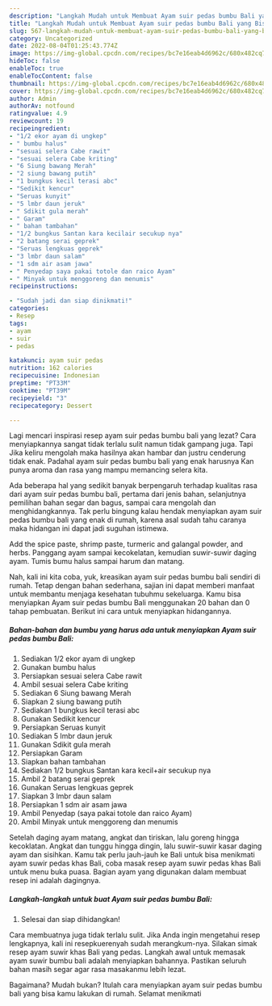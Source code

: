 ```yaml
---
description: "Langkah Mudah untuk Membuat Ayam suir pedas bumbu Bali yang Bisa Manjain Lidah, Buat Buka Puasa Lezat"
title: "Langkah Mudah untuk Membuat Ayam suir pedas bumbu Bali yang Bisa Manjain Lidah, Buat Buka Puasa Lezat"
slug: 567-langkah-mudah-untuk-membuat-ayam-suir-pedas-bumbu-bali-yang-bisa-manjain-lidah-buat-buka-puasa-lezat
category: Uncategorized
date: 2022-08-04T01:25:43.774Z
image: https://img-global.cpcdn.com/recipes/bc7e16eab4d6962c/680x482cq70/ayam-suir-pedas-bumbu-bali-foto-resep-utama.jpg
hideToc: false
enableToc: true
enableTocContent: false
thumbnail: https://img-global.cpcdn.com/recipes/bc7e16eab4d6962c/680x482cq70/ayam-suir-pedas-bumbu-bali-foto-resep-utama.jpg
cover: https://img-global.cpcdn.com/recipes/bc7e16eab4d6962c/680x482cq70/ayam-suir-pedas-bumbu-bali-foto-resep-utama.jpg
author: Admin
authorAv: notfound
ratingvalue: 4.9
reviewcount: 19
recipeingredient:
- "1/2 ekor ayam di ungkep"
- " bumbu halus"
- "sesuai selera Cabe rawit"
- "sesuai selera Cabe kriting"
- "6 Siung bawang Merah"
- "2 siung bawang putih"
- "1 bungkus kecil terasi abc"
- "Sedikit kencur"
- "Seruas kunyit"
- "5 lmbr daun jeruk"
- " Sdikit gula merah"
- " Garam"
- " bahan tambahan"
- "1/2 bungkus Santan kara kecilair secukup nya"
- "2 batang serai geprek"
- "Seruas lengkuas geprek"
- "3 lmbr daun salam"
- "1 sdm air asam jawa"
- " Penyedap saya pakai totole dan raico Ayam"
- " Minyak untuk menggoreng dan menumis"
recipeinstructions:

- "Sudah jadi dan siap dinikmati!"
categories:
- Resep
tags:
- ayam
- suir
- pedas

katakunci: ayam suir pedas 
nutrition: 162 calories
recipecuisine: Indonesian
preptime: "PT33M"
cooktime: "PT39M"
recipeyield: "3"
recipecategory: Dessert

---
```



Lagi mencari inspirasi resep ayam suir pedas bumbu bali yang lezat? Cara menyiapkannya sangat tidak terlalu sulit namun tidak gampang juga. Tapi Jika keliru mengolah maka hasilnya akan hambar dan justru cenderung tidak enak. Padahal ayam suir pedas bumbu bali yang enak harusnya Kan punya aroma dan rasa yang mampu memancing selera kita.


Ada beberapa hal yang sedikit banyak berpengaruh terhadap kualitas rasa dari ayam suir pedas bumbu bali, pertama dari jenis bahan, selanjutnya pemilihan bahan segar dan bagus, sampai cara mengolah dan menghidangkannya. Tak perlu bingung kalau hendak menyiapkan ayam suir pedas bumbu bali yang enak di rumah, karena asal sudah tahu caranya maka hidangan ini dapat jadi suguhan istimewa.

Add the spice paste, shrimp paste, turmeric and galangal powder, and herbs. Panggang ayam sampai kecokelatan, kemudian suwir-suwir daging ayam. Tumis bumu halus sampai harum dan matang.


Nah, kali ini kita coba, yuk, kreasikan ayam suir pedas bumbu bali sendiri di rumah. Tetap dengan bahan sederhana, sajian ini dapat memberi manfaat untuk membantu menjaga kesehatan tubuhmu sekeluarga. Kamu bisa menyiapkan Ayam suir pedas bumbu Bali menggunakan 20 bahan dan 0 tahap pembuatan. Berikut ini cara untuk menyiapkan hidangannya.

<!--inarticleads1-->

##### Bahan-bahan dan bumbu yang harus ada untuk menyiapkan Ayam suir pedas bumbu Bali:

1. Sediakan 1/2 ekor ayam di ungkep
1. Gunakan  bumbu halus
1. Persiapkan sesuai selera Cabe rawit
1. Ambil sesuai selera Cabe kriting
1. Sediakan 6 Siung bawang Merah
1. Siapkan 2 siung bawang putih
1. Sediakan 1 bungkus kecil terasi abc
1. Gunakan Sedikit kencur
1. Persiapkan Seruas kunyit
1. Sediakan 5 lmbr daun jeruk
1. Gunakan  Sdikit gula merah
1. Persiapkan  Garam
1. Siapkan  bahan tambahan
1. Sediakan 1/2 bungkus Santan kara kecil+air secukup nya
1. Ambil 2 batang serai geprek
1. Gunakan Seruas lengkuas geprek
1. Siapkan 3 lmbr daun salam
1. Persiapkan 1 sdm air asam jawa
1. Ambil  Penyedap (saya pakai totole dan raico Ayam)
1. Ambil  Minyak untuk menggoreng dan menumis


Setelah daging ayam matang, angkat dan tiriskan, lalu goreng hingga kecoklatan. Angkat dan tunggu hingga dingin, lalu suwir-suwir kasar daging ayam dan sisihkan. Kamu tak perlu jauh-jauh ke Bali untuk bisa menikmati ayam suwir pedas khas Bali, coba masak resep ayam suwir pedas khas Bali untuk menu buka puasa. Bagian ayam yang digunakan dalam membuat resep ini adalah dagingnya. 

<!--inarticleads2-->

##### Langkah-langkah untuk buat Ayam suir pedas bumbu Bali:


1. Selesai dan siap dihidangkan!

Cara membuatnya juga tidak terlalu sulit. Jika Anda ingin mengetahui resep lengkapnya, kali ini resepkuerenyah sudah merangkum-nya. Silakan simak resep ayam suwir khas Bali yang pedas. Langkah awal untuk memasak ayam suwir bumbu bali adalah menyiapkan bahannya. Pastikan seluruh bahan masih segar agar rasa masakanmu lebih lezat. 

Bagaimana? Mudah bukan? Itulah cara menyiapkan ayam suir pedas bumbu bali yang bisa kamu lakukan di rumah. Selamat menikmati
